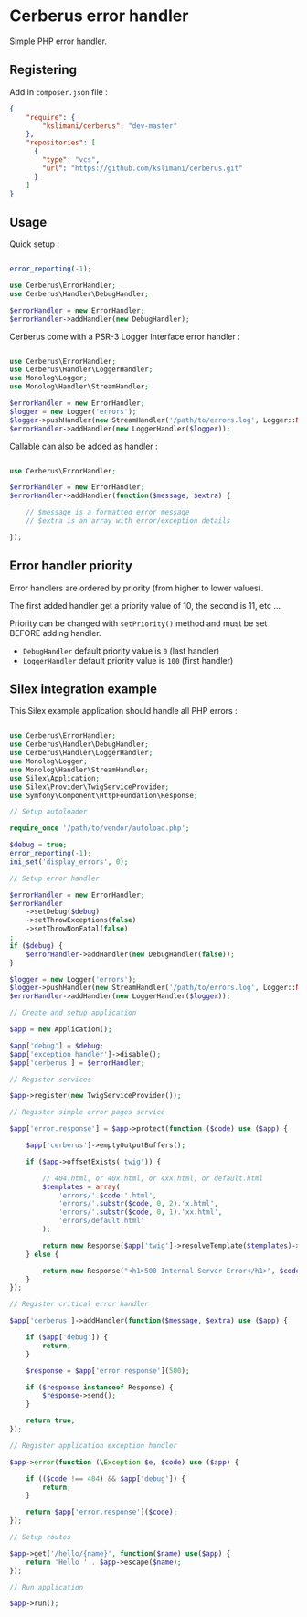 # Cerberus error handler

Simple PHP error handler.

## Registering

Add in `composer.json` file :

```json
{
    "require": {
        "kslimani/cerberus": "dev-master"
    },
    "repositories": [
      {
        "type": "vcs",
        "url": "https://github.com/kslimani/cerberus.git"
      }
    ]
}
```

## Usage

Quick setup :

```php

error_reporting(-1);

use Cerberus\ErrorHandler;
use Cerberus\Handler\DebugHandler;

$errorHandler = new ErrorHandler;
$errorHandler->addHandler(new DebugHandler);

```

Cerberus come with a PSR-3 Logger Interface error handler :

```php

use Cerberus\ErrorHandler;
use Cerberus\Handler\LoggerHandler;
use Monolog\Logger;
use Monolog\Handler\StreamHandler;

$errorHandler = new ErrorHandler;
$logger = new Logger('errors');
$logger->pushHandler(new StreamHandler('/path/to/errors.log', Logger::NOTICE));
$errorHandler->addHandler(new LoggerHandler($logger));

```

Callable can also be added as handler :

```php

use Cerberus\ErrorHandler;

$errorHandler = new ErrorHandler;
$errorHandler->addHandler(function($message, $extra) {

    // $message is a formatted error message
    // $extra is an array with error/exception details

});

```

## Error handler priority

Error handlers are ordered by priority (from higher to lower values).

The first added handler get a priority value of 10, the second is 11, etc ...

Priority can be changed with `setPriority()` method and must be set BEFORE adding handler.

* `DebugHandler` default priority value is `0` (last handler)
* `LoggerHandler` default priority value is `100` (first handler)

## Silex integration example

This Silex example application should handle all PHP errors :

```php

use Cerberus\ErrorHandler;
use Cerberus\Handler\DebugHandler;
use Cerberus\Handler\LoggerHandler;
use Monolog\Logger;
use Monolog\Handler\StreamHandler;
use Silex\Application;
use Silex\Provider\TwigServiceProvider;
use Symfony\Component\HttpFoundation\Response;

// Setup autoloader

require_once '/path/to/vendor/autoload.php';

$debug = true;
error_reporting(-1);
ini_set('display_errors', 0);

// Setup error handler

$errorHandler = new ErrorHandler;
$errorHandler
    ->setDebug($debug)
    ->setThrowExceptions(false)
    ->setThrowNonFatal(false)
;
if ($debug) {
    $errorHandler->addHandler(new DebugHandler(false));
}

$logger = new Logger('errors');
$logger->pushHandler(new StreamHandler('/path/to/errors.log', Logger::NOTICE));
$errorHandler->addHandler(new LoggerHandler($logger));

// Create and setup application

$app = new Application();

$app['debug'] = $debug;
$app['exception_handler']->disable();
$app['cerberus'] = $errorHandler;

// Register services

$app->register(new TwigServiceProvider());

// Register simple error pages service

$app['error.response'] = $app->protect(function ($code) use ($app) {

    $app['cerberus']->emptyOutputBuffers();

    if ($app->offsetExists('twig')) {

        // 404.html, or 40x.html, or 4xx.html, or default.html
        $templates = array(
            'errors/'.$code.'.html',
            'errors/'.substr($code, 0, 2).'x.html',
            'errors/'.substr($code, 0, 1).'xx.html',
            'errors/default.html'
        );

        return new Response($app['twig']->resolveTemplate($templates)->render(array('code' => $code)), $code);
    } else {

        return new Response("<h1>500 Internal Server Error</h1>", $code);
    }
});

// Register critical error handler

$app['cerberus']->addHandler(function($message, $extra) use ($app) {

    if ($app['debug']) {
        return;
    }

    $response = $app['error.response'](500);

    if ($response instanceof Response) {
        $response->send();
    }

    return true;
});

// Register application exception handler

$app->error(function (\Exception $e, $code) use ($app) {

    if (($code !== 404) && $app['debug']) {
        return;
    }

    return $app['error.response']($code);
});

// Setup routes

$app->get('/hello/{name}', function($name) use($app) {
    return 'Hello ' . $app->escape($name);
});

// Run application

$app->run();

```
